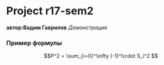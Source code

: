 # Project r17-sem2

**автор:Вадим Гаврилов**
*Демонстрация*

###   Пример формулы

$$P^2 = \sum_{i=0}^\infty (-1)^i\cdot  S_i^2 $$
